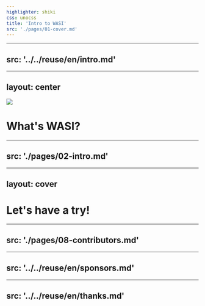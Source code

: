 ```yaml
---
highlighter: shiki
css: unocss
title: 'Intro to WASI'
src: './pages/01-cover.md'
---
```


---
src: '../../reuse/en/intro.md'
---

---
layout: center
---

<img src="/logo.svg" class="h-64 ma" />

# What's <WASITitle inline font-bold>WASI</WASITitle>?

<div h-20 />


---
src: './pages/02-intro.md'
---


---
layout: cover
---

# Let's have a try!


---
src: './pages/08-contributors.md'
---

---
src: '../../reuse/en/sponsors.md'
---

---
src: '../../reuse/en/thanks.md'
---
